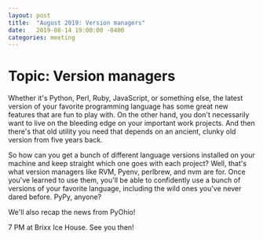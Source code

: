 ```yaml
---
layout: post
title:  "August 2019: Version managers"
date:   2019-08-14 19:00:00 -0400
categories: meeting
---
```


# Topic: Version managers

Whether it's Python, Perl, Ruby, JavaScript, or something else, the 
latest version of your favorite programming language has some great
new features that are fun to play with.  On the other hand, you don't
necessarily want to live on the bleeding edge on your important work 
projects.  And then there's that old utility you need that depends on 
an ancient, clunky old version from five years back.

So how can you get a bunch of different language versions installed on 
your machine and keep straight which one goes with each project?  Well,
that's what version managers like RVM, Pyenv, perlbrew, and nvm are 
for.  Once you've learned to use them, you'll be able to confidently 
use a bunch of versions of your favorite language, including the wild
ones you've never dared before.  PyPy, anyone?

We'll also recap the news from PyOhio!

7 PM at Brixx Ice House.  See you then!
